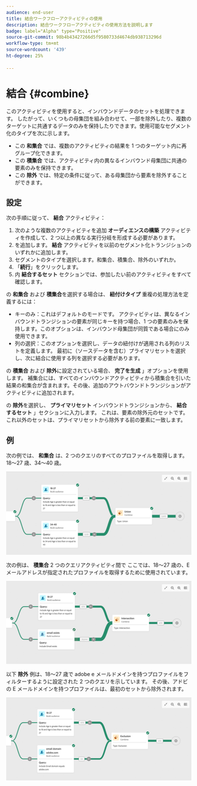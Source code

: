 ```yaml
---
audience: end-user
title: 結合ワークフローアクティビティの使用
description: 結合ワークフローアクティビティの使用方法を説明します
badge: label="Alpha" type="Positive"
source-git-commit: 98b4b43427266d5f9580733d4674db938713296d
workflow-type: tm+mt
source-wordcount: '439'
ht-degree: 25%

---
```



# 結合 {#combine}

このアクティビティを使用すると、インバウンドデータのセットを処理できます。 したがって、いくつもの母集団を組み合わせて、一部を除外したり、複数のターゲットに共通するデータのみを保持したりできます。使用可能なセグメント化のタイプを次に示します。

<!--
The **Combine** activity can be placed after any other activity, but not at the beginning of the workflow. Any activity can be placed after the **Combine**.
-->

* この **和集合** では、複数のアクティビティの結果を 1 つのターゲット内に再グループ化できます。
* この **積集合** では、アクティビティ内の異なるインバウンド母集団に共通の要素のみを保持できます。
* この **除外** では、特定の条件に従って、ある母集団から要素を除外することができます。

## 設定

次の手順に従って、 **結合** アクティビティ：

1. 次のような複数のアクティビティを追加 **オーディエンスの構築** アクティビティを作成して、2 つ以上の異なる実行分岐を形成する必要があります。
1. を追加します。 **結合** アクティビティを以前のセグメント化トランジションのいずれかに追加します。
1. セグメントのタイプを選択します。和集合、積集合、除外のいずれか。
1. 「**続行**」をクリックします。
1. 内 **結合するセット** セクションでは、参加したい前のアクティビティをすべて確認します。

の **和集合** および **積集合**&#x200B;を選択する場合は、 **紐付けタイプ** 重複の処理方法を定義するには：

* キーのみ：これはデフォルトのモードです。 アクティビティは、異なるインバウンドトランジションの要素が同じキーを持つ場合、1 つの要素のみを保持します。このオプションは、インバウンド母集団が同質である場合にのみ使用できます。
* 列の選択：このオプションを選択し、データの紐付けが適用される列のリストを定義します。 最初に（ソースデータを含む）プライマリセットを選択し、次に結合に使用する列を選択する必要があります。

の **積集合** および **除外**&#x200B;に設定されている場合、 **完了を生成** 」オプションを使用します。 補集合には、すべてのインバウンドアクティビティから積集合を引いた結果の和集合が含まれます。その後、追加のアウトバウンドトランジションがアクティビティに追加されます。

の **除外**&#x200B;を選択し、 **プライマリセット** インバウンドトランジションから、 **結合するセット** 」セクションに入力します。 これは、要素の除外元のセットです。これ以外のセットは、プライマリセットから除外する前の要素に一致します。

## 例

次の例では、 **和集合** は、2 つのクエリのすべてのプロファイルを取得します。18～27 歳、34～40 歳。

![](../assets/workflow-union-example.png)

次の例は、 **積集合** 2 つのクエリアクティビティ間で ここでは、18～27 歳の、E メールアドレスが指定されたプロファイルを取得するために使用されています。

![](../assets/workflow-intersection-example.png)

以下 **除外** 例は、18～27 歳で adobe e メールドメインを持つプロファイルをフィルターするように設定された 2 つのクエリを示しています。 その後、アドビの E メールドメインを持つプロファイルは、最初のセットから除外されます。

![](../assets/workflow-exclusion-example.png)





